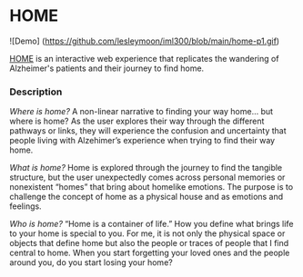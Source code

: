 # HOME

![Demo] (https://github.com/lesleymoon/iml300/blob/main/home-p1.gif)

[HOME](https://lesleymoon.github.io/iml300/project-1/) is an interactive web experience that replicates the wandering of Alzheimer's patients and their journey to find home.

### Description

_Where is home?_
A non-linear narrative to finding your way home… but where is home? As the user explores their way through the different pathways or links, they will experience the confusion and uncertainty that people living with Alzehimer’s experience when trying to find their way home.

_What is home?_
Home is explored through the journey to find the tangible structure, but the user unexpectedly comes across personal memories or nonexistent “homes” that bring about homelike emotions. The purpose is to challenge the concept of home as a physical house and as emotions and feelings.

_Who is home?_
“Home is a container of life.” How you define what brings life to your home is special to you. For me, it is not only the physical space or objects that define home but also the people or traces of people that I find central to home. When you start forgetting your loved ones and the people around you, do you start losing your home?
